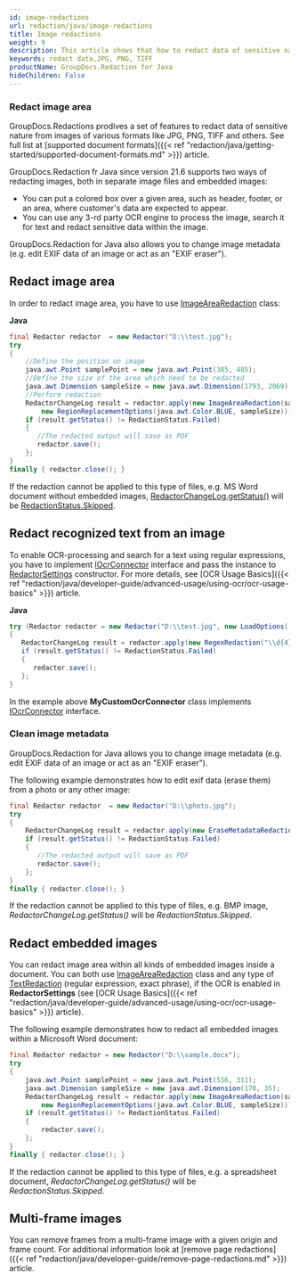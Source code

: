 ```yaml
---
id: image-redactions
url: redaction/java/image-redactions
title: Image redactions
weight: 9
description: This article shows that how to redact data of sensitive nature from images of various formats like JPG, PNG, TIFF and others.
keywords: redact data,JPG, PNG, TIFF
productName: GroupDocs.Redaction for Java
hideChildren: False
---
```

### Redact image area

GroupDocs.Redactions prodives a set of features to redact data of sensitive nature from images of various formats like JPG, PNG, TIFF and others. See full list at [supported document formats]({{< ref "redaction/java/getting-started/supported-document-formats.md" >}}) article.

GroupDocs.Redaction fr Java since version 21.6 supports two ways of redacting images, both in separate image files and embedded images:
*   You can put a colored box over a given area, such as header, footer, or an area, where customer's data are expected to appear.
*   You can use any 3-rd party OCR engine to process the image, search it for text and redact sensitive data within the image.   

GroupDocs.Redaction for Java also allows you to change image metadata (e.g. edit EXIF data of an image or act as an "EXIF eraser").

## Redact image area

In order to redact image area, you have to use [ImageAreaRedaction](https://reference.groupdocs.com/redaction/java/com.groupdocs.redaction.redactions/ImageAreaRedaction) class:

**Java**

```java
final Redactor redactor  = new Redactor("D:\\test.jpg");
try 
{
    //Define the position on image
    java.awt.Point samplePoint = new java.awt.Point(385, 485);
    //Define the size of the area which need to be redacted
    java.awt.Dimension sampleSize = new java.awt.Dimension(1793, 2069);
    //Perform redaction
    RedactorChangeLog result = redactor.apply(new ImageAreaRedaction(samplePoint,
        new RegionReplacementOptions(java.awt.Color.BLUE, sampleSize)));
    if (result.getStatus() != RedactionStatus.Failed)
    {
       //The redacted output will save as PDF 
       redactor.save();
    };
}
finally { redactor.close(); }
```

If the redaction cannot be applied to this type of files, e.g. MS Word document without embedded images, [RedactorChangeLog.getStatus()](https://reference.groupdocs.com/redaction/java/com.groupdocs.redaction/RedactorChangeLog#getStatus()) will be [RedactionStatus.Skipped](https://reference.groupdocs.com/redaction/java/com.groupdocs.redaction/RedactionStatus).

## Redact recognized text from an image

To enable OCR-processing and search for a text using regular expressions, you have to implement [IOcrConnector](https://reference.groupdocs.com/redaction/java/com.groupdocs.redaction.integration/IOcrConnector) interface and pass the instance to [RedactorSettings](https://reference.groupdocs.com/redaction/java/com.groupdocs.redaction.options/RedactorSettings) constructor. For more details, see [OCR Usage Basics]({{< ref "redaction/java/developer-guide/advanced-usage/using-ocr/ocr-usage-basics" >}}) article.

**Java**

```Java
try (Redactor redactor = new Redactor("D:\\test.jpg", new LoadOptions(), new RedactorSettings(new MyCustomOcrConnector())))
{
   RedactorChangeLog result = redactor.apply(new RegexRedaction("\\d{4}", new ReplacementOptions(java.awt.Color.BLUE)));
   if (result.getStatus() != RedactionStatus.Failed)
   {
      redactor.save();
   };
}
```

In the example above **MyCustomOcrConnector** class implements [IOcrConnector](https://reference.groupdocs.com/redaction/java/com.groupdocs.redaction.integration/IOcrConnector) interface.


### Clean image metadata

GroupDocs.Redaction for Java allows you to change image metadata (e.g. edit EXIF data of an image or act as an "EXIF eraser").

The following example demonstrates how to edit exif data (erase them) from a photo or any other image:



```java
final Redactor redactor  = new Redactor("D:\\photo.jpg");
try 
{
    RedactorChangeLog result = redactor.apply(new EraseMetadataRedaction(MetadataFilters.All));
    if (result.getStatus() != RedactionStatus.Failed)
    {
       //The redacted output will save as PDF 
       redactor.save();
    };
}
finally { redactor.close(); }
```

If the redaction cannot be applied to this type of files, e.g. BMP image, *RedactorChangeLog.getStatus()* will be *RedactionStatus.Skipped*.

## Redact embedded images

You can redact image area within all kinds of embedded images inside a document. You can both use [ImageAreaRedaction](https://reference.groupdocs.com/redaction/java/com.groupdocs.redaction.redactions/ImageAreaRedaction) class and any type of [TextRedaction](https://reference.groupdocs.com/redaction/java/com.groupdocs.redaction.redactions/TextRedaction) (regular expression, exact phrase), if the OCR is enabled in **RedactorSettings** (see [OCR Usage Basics]({{< ref "redaction/java/developer-guide/advanced-usage/using-ocr/ocr-usage-basics" >}}) article). 

The following example demonstrates how to redact all embedded images within a Microsoft Word document:

```java
final Redactor redactor = new Redactor("D:\\sample.docx");
try 
{
    java.awt.Point samplePoint = new java.awt.Point(516, 311);
    java.awt.Dimension sampleSize = new java.awt.Dimension(170, 35);
    RedactorChangeLog result = redactor.apply(new ImageAreaRedaction(samplePoint,
        new RegionReplacementOptions(java.awt.Color.BLUE, sampleSize)));
    if (result.getStatus() != RedactionStatus.Failed)
    {
        redactor.save();
    };
}
finally { redactor.close(); }
```

If the redaction cannot be applied to this type of files, e.g. a spreadsheet document, *RedactorChangeLog.getStatus()* will be *RedactionStatus.Skipped*.

## Multi-frame images

You can remove frames from a multi-frame image with a given origin and frame count. For additional information look at [remove page redactions]({{< ref "redaction/java/developer-guide/remove-page-redactions.md" >}}) article.
